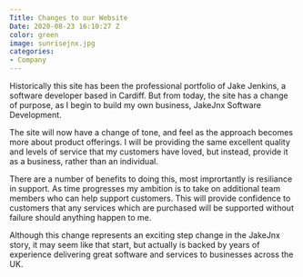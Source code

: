 ```yaml
---
Title: Changes to our Website
Date: 2020-08-23 16:10:27 Z
color: green
image: sunrisejnx.jpg
categories:
- Company
---
```

Historically this site has been the professional portfolio of Jake Jenkins, a software developer based in Cardiff.  But from today, the site has a change of purpose, as I begin to build my own business, JakeJnx Software Development.

The site will now have a change of tone, and feel as the approach becomes more about product offerings.  I will be providing the same excellent quality and levels of service that my customers have loved, but instead, provide it as a business, rather than an individual.

There are a number of benefits to doing this, most imprortantly is resiliance in support.  As time progresses my ambition is to take on additional team members who can help support customers.  This will provide confidence to customers that any services which are purchased will be supported without failure should anything happen to me.

Although this change represents an exciting step change in the JakeJnx story, it may seem like that start, but actually is backed by years of experience delivering great software and services to businesses across the UK.